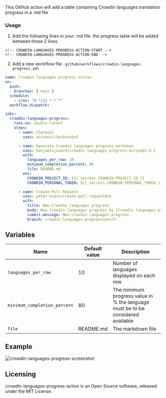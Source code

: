 This GitHub action will add a table containing Crowdin languages translation progress in a .md file

### Usage

1. Add the following lines in your .md file. the progress table will be added between those 2 lines.
```
<!-- CROWDIN-LANGUAGES-PROGRESS-ACTION-START -->
<!-- CROWDIN-LANGUAGES-PROGRESS-ACTION-END -->
```

2. Add a new workflow file `.github/workflows/crowdin-languages-progress.yml`

```yaml
name: Crowdin languages progress action
on:
  push:
    branches: [ main ]
  schedule:
    - cron: "0 */12 * * *"
  workflow_dispatch:

jobs:
  crowdin-languages-progress:
    runs-on: ubuntu-latest
    steps:
      - name: Checkout
        uses: actions/checkout@v3

      - name: Generate Crowdin languages progress markdown
        uses: benjaminjonard/crowdin-languages-progress-action@1.0.2
        with:
          languages_per_row: 10
          minimum_completion_percent: 80
          file: README.md
        env:
          CROWDIN_PROJECT_ID: ${{ secrets.CROWDIN_PROJECT_ID }}
          CROWDIN_PERSONAL_TOKEN: ${{ secrets.CROWDIN_PERSONAL_TOKEN }}

      - name: Create Pull Request
        uses: peter-evans/create-pull-request@v4
        with:
          title: New Crowdin languages progress
          body: New Crowdin languages progress by [Crowdin languages progress](https://github.com/benjaminjonard/crowdin-languages-progress-action) GitHub action
          commit-message: New Crowdin languages progress
          branch: crowdin-languages-progress/patch
```

## Variables

| Name                         | Default value | Description                                                                     |
|------------------------------|---------------|---------------------------------------------------------------------------------|
| `languages_per_row`          | 10            | Number of languages displayed on each row                                       |
| `minimum_completion_percent` | 80            | The minimum progress value in % the language must be to be considered available |
| `file`                       | README.md     | The markdown file                                                               |

## Example

![crowdin-languages-progress-screenshot](https://user-images.githubusercontent.com/20560781/232151800-2981a8d6-86ef-4cbc-874b-c604ff3cf8e6.png)


## Licensing
crowdin-languages-progress-action is an Open Source software, released under the MIT License. 

